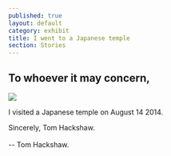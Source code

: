 ```yaml
---
published: true
layout: default
category: exhibit
title: I went to a Japanese temple
section: Stories
---
```


## To whoever it may concern,
<img src="https://farm9.staticflickr.com/8632/16857069412_094dde07fa_b_d.jpg" >

I visited a Japanese temple on August 14 2014.

Sincerely, 
Tom Hackshaw.
<br><br>
-- Tom Hackshaw.
